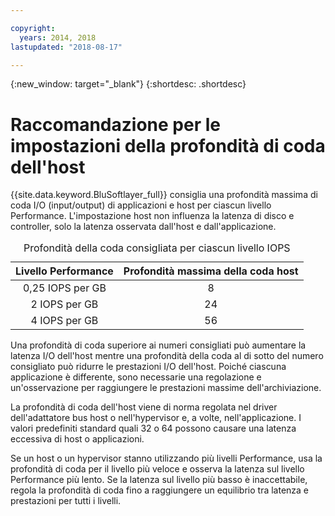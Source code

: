 ```yaml
---

copyright:
  years: 2014, 2018
lastupdated: "2018-08-17"

---
```

{:new_window: target="_blank"}
{:shortdesc: .shortdesc}

# Raccomandazione per le impostazioni della profondità di coda dell'host

{{site.data.keyword.BluSoftlayer_full}} consiglia una profondità massima di coda I/O (input/output) di applicazioni e host per ciascun livello Performance. L'impostazione host non influenza la latenza di disco e controller, solo la latenza osservata dall'host e dall'applicazione.

<table align="center">
  <caption>Profondità della coda consigliata per ciascun livello IOPS</caption>
        <thead>
	    <tr>
		<th>Livello Performance</th>
		<th>Profondità massima della coda host</th>
	    </tr>
	</thead>
	<tbody>
   	    <tr>
		<td style="text-align: center; vertical-align: middle;">0,25 IOPS per GB</td>
		<td style="text-align: center; vertical-align: middle;">8</td>
	    </tr>
	    <tr>
		<td style="text-align: center; vertical-align: middle;">2 IOPS per GB</td>
		<td style="text-align: center; vertical-align: middle;">24</td>
	    </tr>
	    <tr>
		<td style="text-align: center; vertical-align: middle;">4 IOPS per GB</td>
		<td style="text-align: center; vertical-align: middle;">56</td>
            </tr>
         </tbody>
</table>

Una profondità di coda superiore ai numeri consigliati può aumentare la latenza I/O dell'host mentre una profondità della coda al di sotto del numero consigliato può ridurre le prestazioni I/O dell'host. Poiché ciascuna applicazione è differente, sono necessarie una regolazione e un'osservazione per raggiungere le prestazioni massime dell'archiviazione.

La profondità di coda dell'host viene di norma regolata nel driver dell'adattatore bus host o nell'hypervisor e, a volte, nell'applicazione. I valori predefiniti standard quali 32 o 64 possono causare una latenza eccessiva di host o applicazioni.

Se un host o un hypervisor stanno utilizzando più livelli Performance, usa la profondità di coda per il livello più veloce e osserva la latenza sul livello Performance più lento. Se la latenza sul livello più basso è inaccettabile, regola la profondità di coda fino a raggiungere un equilibrio tra latenza e prestazioni per tutti i livelli.
